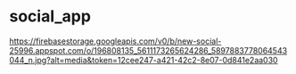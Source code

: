 # social_app

https://firebasestorage.googleapis.com/v0/b/new-social-25996.appspot.com/o/196808135_5611173265624286_5897883778064543044_n.jpg?alt=media&token=12cee247-a421-42c2-8e07-0d841e2aa030
